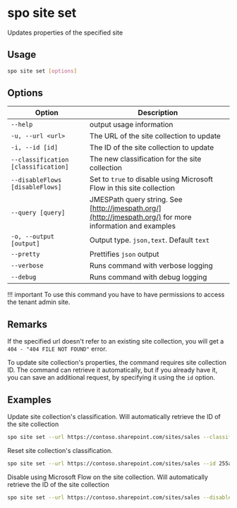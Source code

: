 # spo site set

Updates properties of the specified site

## Usage

```sh
spo site set [options]
```

## Options

Option|Description
------|-----------
`--help`|output usage information
`-u, --url <url>`|The URL of the site collection to update
`-i, --id [id]`|The ID of the site collection to update
`--classification [classification]`|The new classification for the site collection
`--disableFlows [disableFlows]`|Set to `true` to disable using Microsoft Flow in this site collection
`--query [query]`|JMESPath query string. See [http://jmespath.org/](http://jmespath.org/) for more information and examples
`-o, --output [output]`|Output type. `json,text`. Default `text`
`--pretty`|Prettifies `json` output
`--verbose`|Runs command with verbose logging
`--debug`|Runs command with debug logging

!!! important
    To use this command you have to have permissions to access the tenant admin site.

## Remarks

If the specified url doesn't refer to an existing site collection, you will get a `404 - "404 FILE NOT FOUND"` error.

To update site collection's properties, the command requires site collection ID. The command can retrieve it automatically, but if you already have it, you can save an additional request, by specifying it using the `id` option.

## Examples

Update site collection's classification. Will automatically retrieve the ID of the site collection

```sh
spo site set --url https://contoso.sharepoint.com/sites/sales --classification MBI
```

Reset site collection's classification.

```sh
spo site set --url https://contoso.sharepoint.com/sites/sales --id 255a50b2-527f-4413-8485-57f4c17a24d1 --classification
```

Disable using Microsoft Flow on the site collection. Will automatically retrieve the ID of the site collection

```sh
spo site set --url https://contoso.sharepoint.com/sites/sales --disableFlows true
```